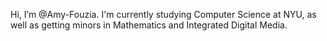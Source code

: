 Hi, I’m @Amy-Fouzia.
I'm currently studying Computer Science at NYU, as well as getting minors in Mathematics and Integrated Digital Media.

